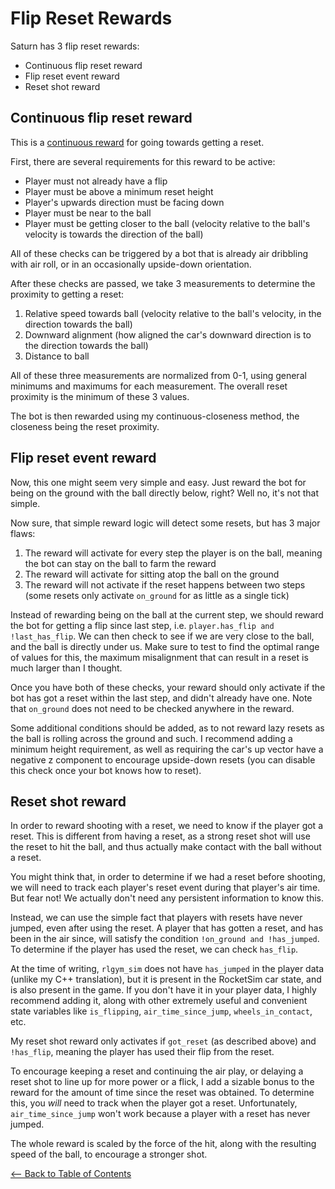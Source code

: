# Flip Reset Rewards

Saturn has 3 flip reset rewards:
- Continuous flip reset reward
- Flip reset event reward
- Reset shot reward

## Continuous flip reset reward

This is a [continuous reward](continuous_reward.md) for going towards getting a reset.

First, there are several requirements for this reward to be active:
- Player must not already have a flip
- Player must be above a minimum reset height
- Player's upwards direction must be facing down
- Player must be near to the ball
- Player must be getting closer to the ball (velocity relative to the ball's velocity is towards the direction of the ball)

All of these checks can be triggered by a bot that is already air dribbling with air roll, or in an occasionally upside-down orientation.

After these checks are passed, we take 3 measurements to determine the proximity to getting a reset:
1. Relative speed towards ball (velocity relative to the ball's velocity, in the direction towards the ball)
2. Downward alignment (how aligned the car's downward direction is to the direction towards the ball)
3. Distance to ball

All of these three measurements are normalized from 0-1, using general minimums and maximums for each measurement.
The overall reset proximity is the minimum of these 3 values.

The bot is then rewarded using my continuous-closeness method, the closeness being the reset proximity.

## Flip reset event reward

Now, this one might seem very simple and easy.
Just reward the bot for being on the ground with the ball directly below, right? Well no, it's not that simple.

Now sure, that simple reward logic will detect some resets, but has 3 major flaws:
1. The reward will activate for every step the player is on the ball, meaning the bot can stay on the ball to farm the reward
2. The reward will activate for sitting atop the ball on the ground
4. The reward will not activate if the reset happens between two steps (some resets only activate `on_ground` for as little as a single tick)

Instead of rewarding being on the ball at the current step, we should reward the bot for getting a flip since last step, i.e. `player.has_flip and !last_has_flip`.
We can then check to see if we are very close to the ball, and the ball is directly under us. 
Make sure to test to find the optimal range of values for this, the maximum misalignment that can result in a reset is much larger than I thought.

Once you have both of these checks, your reward should only activate if the bot has got a reset within the last step, and didn't already have one.
Note that `on_ground` does not need to be checked anywhere in the reward.

Some additional conditions should be added, as to not reward lazy resets as the ball is rolling across the ground and such. 
I recommend adding a minimum height requirement, as well as requiring the car's up vector have a negative z component to encourage upside-down resets (you can disable this check once your bot knows how to reset).

## Reset shot reward

In order to reward shooting with a reset, we need to know if the player got a reset. 
This is different from having a reset, as a strong reset shot will use the reset to hit the ball, and thus actually make contact with the ball without a reset.

You might think that, in order to determine if we had a reset before shooting, we will need to track each player's reset event during that player's air time.
But fear not! We actually don't need any persistent information to know this.

Instead, we can use the simple fact that players with resets have never jumped, even after using the reset.
A player that has gotten a reset, and has been in the air since, will satisfy the condition `!on_ground and !has_jumped`.
To determine if the player has used the reset, we can check `has_flip`.

At the time of writing, `rlgym_sim` does not have `has_jumped` in the player data (unlike my C++ translation), but it is present in the RocketSim car state, and is also present in the game.
If you don't have it in your player data, I highly recommend adding it, along with other extremely useful and convenient state variables like `is_flipping`, `air_time_since_jump`, `wheels_in_contact`, etc.

My reset shot reward only activates if `got_reset` (as described above) and `!has_flip`, meaning the player has used their flip from the reset.

To encourage keeping a reset and continuing the air play, or delaying a reset shot to line up for more power or a flick, I add a sizable bonus to the reward for the amount of time since the reset was obtained.
To determine this, you *will* need to track when the player got a reset. Unfortunately, `air_time_since_jump` won't work because a player with a reset has never jumped.

The whole reward is scaled by the force of the hit, along with the resulting speed of the ball, to encourage a stronger shot.

[<-- Back to Table of Contents](README.md)